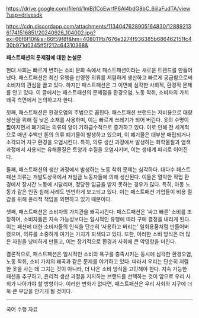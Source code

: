 https://drive.google.com/file/d/1mBj1CoEwrfP6Al4bdG8bC_6iiIaFudTA/view?usp=drivesdk

https://cdn.discordapp.com/attachments/1134047628905164830/1288921361741516851/20240926_104002.jpg?ex=66f6f10f&is=66f59f8f&hm=408011fb7676e3274f936385b686462151fc430b971d0345ff5f212c64310368&

**패스트패션의 문제점에 대한 논설문**

현대 사회는 빠르게 변하는 소비 문화 속에서 패스트패션이라는 새로운 트렌드를 만들어냈다. 패스트패션은 최신 유행을 반영한 의류를 저렴하게 생산하고 빠르게 공급함으로써 소비자의 관심을 끌고 있다. 하지만 패스트패션은 그 이면에 심각한 사회적, 환경적 문제를 안고 있다. 이 글에서는 패스트패션의 문제점을 환경오염, 노동 착취, 소비자의 가치 왜곡 측면에서 논의하고자 한다.

첫째, 패스트패션은 환경오염의 주범으로 꼽힌다. 패스트패션 브랜드는 저비용으로 대량 생산을 위해 질 낮은 소재를 사용하며, 이는 빠르게 쓰레기가 되어 버린다. 옷의 수명이 짧아지면서 폐기되는 의류의 양이 기하급수적으로 증가하고 있다. 이로 인해 전 세계적으로 매년 수백만 톤의 의류 폐기물이 발생하고 있으며, 이 폐기물은 대부분 매립되거나 소각되어 지구 환경을 오염시킨다. 특히, 의류 생산 과정에서 발생하는 화학물질과 염색 과정에서 사용되는 유해물질은 토양과 수질을 오염시키며, 이는 생태계 파괴로 이어진다.

둘째, 패스트패션의 생산 과정에서 발생하는 노동 착취 문제는 심각하다. 대다수 패스트패션 의류는 개발도상국에서 저임금 노동자들에 의해 생산된다. 이들은 열악한 작업 환경에서 장시간 노동에 시달리며, 정당한 임금을 받지 못하는 경우가 많다. 특히, 아동 노동과 같은 인권 침해 사례도 빈번하게 보고되고 있다. 이는 패스트패션 기업들이 비용 절감을 위해 윤리적 책임을 외면하고 있기 때문이다.

셋째, 패스트패션은 소비자의 가치관을 왜곡시킨다. 패스트패션은 ‘싸고 빠른’ 소비를 조장하며, 소비자들은 지속 가능성보다는 일시적인 유행에 따라 구매 결정을 내리게 된다. 이는 패션에 대한 소비자들의 인식을 단순히 ‘사용하고 버리는’ 일회용품처럼 만들어버렸으며, 의류를 소중하게 여기는 가치가 퇴색되고 있다. 또한, 이러한 소비 방식은 더 많은 자원을 낭비하게 만들고, 이는 장기적으로 환경과 사회에 큰 악영향을 미친다.

결론적으로, 패스트패션은 일시적인 소비의 욕구를 충족시키는 동시에 심각한 환경오염, 노동 착취, 소비 가치의 왜곡과 같은 문제를 야기하고 있다. 따라서 우리는 단순히 저렴한 옷을 사는 데 그치는 것이 아니라, 더 나은 소비 방식을 고민해야 한다. 지속 가능한 패션을 추구하고, 윤리적 생산 과정을 지지하는 브랜드를 선택하는 것이 앞으로 우리 사회가 나아가야 할 방향이다. 이러한 변화가 없다면, 패스트패션은 우리 사회와 지구에 더욱 큰 부담을 안기게 될 것이다.

---------------------
국어 수행 자료
